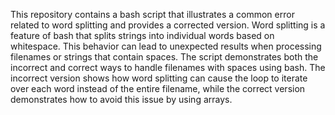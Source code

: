 This repository contains a bash script that illustrates a common error related to word splitting and provides a corrected version. Word splitting is a feature of bash that splits strings into individual words based on whitespace. This behavior can lead to unexpected results when processing filenames or strings that contain spaces. The script demonstrates both the incorrect and correct ways to handle filenames with spaces using bash. The incorrect version shows how word splitting can cause the loop to iterate over each word instead of the entire filename, while the correct version demonstrates how to avoid this issue by using arrays.